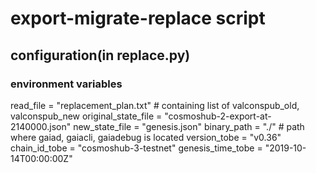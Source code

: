 # export-migrate-replace script

## configuration(in replace.py)

### environment variables
read_file = "replacement_plan.txt" # containing list of valconspub_old, valconspub_new
original_state_file = "cosmoshub-2-export-at-2140000.json"
new_state_file = "genesis.json"
binary_path = "./" # path where gaiad, gaiacli, gaiadebug is located
version_tobe = "v0.36"
chain_id_tobe = "cosmoshub-3-testnet"
genesis_time_tobe = "2019-10-14T00:00:00Z"
